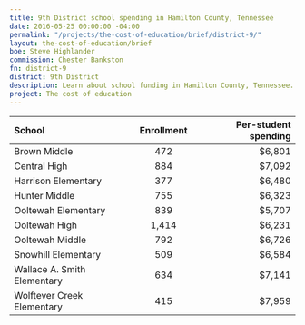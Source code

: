 ```yaml
---
title: 9th District school spending in Hamilton County, Tennessee
date: 2016-05-25 00:00:00 -04:00
permalink: "/projects/the-cost-of-education/brief/district-9/"
layout: the-cost-of-education/brief
boe: Steve Highlander
commission: Chester Bankston
fn: district-9
district: 9th District
description: Learn about school funding in Hamilton County, Tennessee.
project: The cost of education
---
```


| School                      | Enrollment | Per-student spending |
| :-----                      | :--------: | -------------------: |
| Brown Middle                | 472        | $6,801               |
| Central High                | 884        | $7,092               |
| Harrison Elementary         | 377        | $6,480               |
| Hunter Middle               | 755        | $6,323               |
| Ooltewah Elementary         | 839        | $5,707               |
| Ooltewah High               | 1,414      | $6,231               |
| Ooltewah Middle             | 792        | $6,726               |
| Snowhill Elementary         | 509        | $6,584               |
| Wallace A. Smith Elementary | 634        | $7,141               |
| Wolftever Creek Elementary  | 415        | $7,959               |